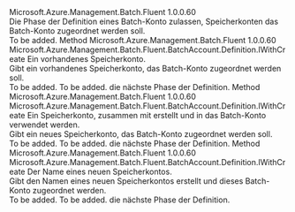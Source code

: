 <Type Name="IWithStorage" FullName="Microsoft.Azure.Management.Batch.Fluent.BatchAccount.Definition.IWithStorage">
  <TypeSignature Language="C#" Value="public interface IWithStorage" />
  <TypeSignature Language="ILAsm" Value=".class public interface auto ansi abstract IWithStorage" />
  <TypeSignature Language="DocId" Value="T:Microsoft.Azure.Management.Batch.Fluent.BatchAccount.Definition.IWithStorage" />
  <TypeSignature Language="VB.NET" Value="Public Interface IWithStorage" />
  <TypeSignature Language="F#" Value="type IWithStorage = interface" />
  <AssemblyInfo>
    <AssemblyName>Microsoft.Azure.Management.Batch.Fluent</AssemblyName>
    <AssemblyVersion>1.0.0.60</AssemblyVersion>
  </AssemblyInfo>
  <Interfaces />
  <Docs>
    <summary>
            Die Phase der Definition eines Batch-Konto zulassen, Speicherkonten das Batch-Konto zugeordnet werden soll.
            </summary>
    <remarks>To be added.</remarks>
  </Docs>
  <Members>
    <Member MemberName="WithExistingStorageAccount">
      <MemberSignature Language="C#" Value="public Microsoft.Azure.Management.Batch.Fluent.BatchAccount.Definition.IWithCreate WithExistingStorageAccount (Microsoft.Azure.Management.Storage.Fluent.IStorageAccount storageAccount);" />
      <MemberSignature Language="ILAsm" Value=".method public hidebysig newslot virtual instance class Microsoft.Azure.Management.Batch.Fluent.BatchAccount.Definition.IWithCreate WithExistingStorageAccount(class Microsoft.Azure.Management.Storage.Fluent.IStorageAccount storageAccount) cil managed" />
      <MemberSignature Language="DocId" Value="M:Microsoft.Azure.Management.Batch.Fluent.BatchAccount.Definition.IWithStorage.WithExistingStorageAccount(Microsoft.Azure.Management.Storage.Fluent.IStorageAccount)" />
      <MemberSignature Language="VB.NET" Value="Public Function WithExistingStorageAccount (storageAccount As IStorageAccount) As IWithCreate" />
      <MemberSignature Language="F#" Value="abstract member WithExistingStorageAccount : Microsoft.Azure.Management.Storage.Fluent.IStorageAccount -&gt; Microsoft.Azure.Management.Batch.Fluent.BatchAccount.Definition.IWithCreate" Usage="iWithStorage.WithExistingStorageAccount storageAccount" />
      <MemberType>Method</MemberType>
      <AssemblyInfo>
        <AssemblyName>Microsoft.Azure.Management.Batch.Fluent</AssemblyName>
        <AssemblyVersion>1.0.0.60</AssemblyVersion>
      </AssemblyInfo>
      <ReturnValue>
        <ReturnType>Microsoft.Azure.Management.Batch.Fluent.BatchAccount.Definition.IWithCreate</ReturnType>
      </ReturnValue>
      <Parameters>
        <Parameter Name="storageAccount" Type="Microsoft.Azure.Management.Storage.Fluent.IStorageAccount" />
      </Parameters>
      <Docs>
        <param name="storageAccount">Ein vorhandenes Speicherkonto.</param>
        <summary>
            Gibt ein vorhandenes Speicherkonto, das Batch-Konto zugeordnet werden soll.
            </summary>
        <returns>To be added.</returns>
        <remarks>To be added.</remarks>
        <return>die nächste Phase der Definition.</return>
      </Docs>
    </Member>
    <Member MemberName="WithNewStorageAccount">
      <MemberSignature Language="C#" Value="public Microsoft.Azure.Management.Batch.Fluent.BatchAccount.Definition.IWithCreate WithNewStorageAccount (Microsoft.Azure.Management.ResourceManager.Fluent.Core.ResourceActions.ICreatable&lt;Microsoft.Azure.Management.Storage.Fluent.IStorageAccount&gt; storageAccountCreatable);" />
      <MemberSignature Language="ILAsm" Value=".method public hidebysig newslot virtual instance class Microsoft.Azure.Management.Batch.Fluent.BatchAccount.Definition.IWithCreate WithNewStorageAccount(class Microsoft.Azure.Management.ResourceManager.Fluent.Core.ResourceActions.ICreatable`1&lt;class Microsoft.Azure.Management.Storage.Fluent.IStorageAccount&gt; storageAccountCreatable) cil managed" />
      <MemberSignature Language="DocId" Value="M:Microsoft.Azure.Management.Batch.Fluent.BatchAccount.Definition.IWithStorage.WithNewStorageAccount(Microsoft.Azure.Management.ResourceManager.Fluent.Core.ResourceActions.ICreatable{Microsoft.Azure.Management.Storage.Fluent.IStorageAccount})" />
      <MemberSignature Language="VB.NET" Value="Public Function WithNewStorageAccount (storageAccountCreatable As ICreatable(Of IStorageAccount)) As IWithCreate" />
      <MemberSignature Language="F#" Value="abstract member WithNewStorageAccount : Microsoft.Azure.Management.ResourceManager.Fluent.Core.ResourceActions.ICreatable&lt;Microsoft.Azure.Management.Storage.Fluent.IStorageAccount&gt; -&gt; Microsoft.Azure.Management.Batch.Fluent.BatchAccount.Definition.IWithCreate" Usage="iWithStorage.WithNewStorageAccount storageAccountCreatable" />
      <MemberType>Method</MemberType>
      <AssemblyInfo>
        <AssemblyName>Microsoft.Azure.Management.Batch.Fluent</AssemblyName>
        <AssemblyVersion>1.0.0.60</AssemblyVersion>
      </AssemblyInfo>
      <ReturnValue>
        <ReturnType>Microsoft.Azure.Management.Batch.Fluent.BatchAccount.Definition.IWithCreate</ReturnType>
      </ReturnValue>
      <Parameters>
        <Parameter Name="storageAccountCreatable" Type="Microsoft.Azure.Management.ResourceManager.Fluent.Core.ResourceActions.ICreatable&lt;Microsoft.Azure.Management.Storage.Fluent.IStorageAccount&gt;" />
      </Parameters>
      <Docs>
        <param name="storageAccountCreatable">Ein Speicherkonto, zusammen mit erstellt und in das Batch-Konto verwendet werden.</param>
        <summary>
            Gibt ein neues Speicherkonto, das Batch-Konto zugeordnet werden soll.
            </summary>
        <returns>To be added.</returns>
        <remarks>To be added.</remarks>
        <return>die nächste Phase der Definition.</return>
      </Docs>
    </Member>
    <Member MemberName="WithNewStorageAccount">
      <MemberSignature Language="C#" Value="public Microsoft.Azure.Management.Batch.Fluent.BatchAccount.Definition.IWithCreate WithNewStorageAccount (string storageAccountName);" />
      <MemberSignature Language="ILAsm" Value=".method public hidebysig newslot virtual instance class Microsoft.Azure.Management.Batch.Fluent.BatchAccount.Definition.IWithCreate WithNewStorageAccount(string storageAccountName) cil managed" />
      <MemberSignature Language="DocId" Value="M:Microsoft.Azure.Management.Batch.Fluent.BatchAccount.Definition.IWithStorage.WithNewStorageAccount(System.String)" />
      <MemberSignature Language="VB.NET" Value="Public Function WithNewStorageAccount (storageAccountName As String) As IWithCreate" />
      <MemberSignature Language="F#" Value="abstract member WithNewStorageAccount : string -&gt; Microsoft.Azure.Management.Batch.Fluent.BatchAccount.Definition.IWithCreate" Usage="iWithStorage.WithNewStorageAccount storageAccountName" />
      <MemberType>Method</MemberType>
      <AssemblyInfo>
        <AssemblyName>Microsoft.Azure.Management.Batch.Fluent</AssemblyName>
        <AssemblyVersion>1.0.0.60</AssemblyVersion>
      </AssemblyInfo>
      <ReturnValue>
        <ReturnType>Microsoft.Azure.Management.Batch.Fluent.BatchAccount.Definition.IWithCreate</ReturnType>
      </ReturnValue>
      <Parameters>
        <Parameter Name="storageAccountName" Type="System.String" />
      </Parameters>
      <Docs>
        <param name="storageAccountName">Der Name eines neuen Speicherkontos.</param>
        <summary>
            Gibt den Namen eines neuen Speicherkontos erstellt und dieses Batch-Konto zugeordnet werden.
            </summary>
        <returns>To be added.</returns>
        <remarks>To be added.</remarks>
        <return>die nächste Phase der Definition.</return>
      </Docs>
    </Member>
  </Members>
</Type>